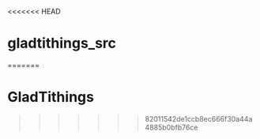 <<<<<<< HEAD
# gladtithings_src
=======
# GladTithings
>>>>>>> 82011542de1ccb8ec666f30a44a4885b0bfb76ce
